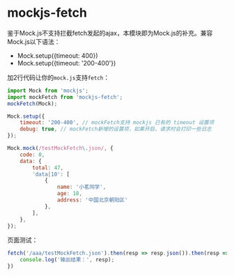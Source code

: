 # mockjs-fetch

鉴于Mock.js不支持拦截fetch发起的ajax，本模块即为Mock.js的补充。兼容Mock.js以下语法：

 * Mock.setup({timeout: 400})
 * Mock.setup({timeout: '200-400'})

加2行代码让你的`mock.js`支持`fetch`：

```js
import Mock from 'mockjs';
import mockFetch from 'mockjs-fetch';
mockFetch(Mock);

Mock.setup({
    timeout: '200-400', // mockFetch支持 mockjs 已有的 timeout 设置项
    debug: true, // mockFetch新增的设置项，如果开启，请求时会打印一些日志
});

Mock.mock(/testMockFetch\.json/, {
    code: 0,
    data: {
        total: 47,
        'data|10': [
            {
                name: '小茗同学',
                age: 18,
                address: '中国北京朝阳区'
            },
        ],
    },
});
```

页面测试：

```js
fetch('/aaa/testMockFetch.json').then(resp => resp.json()).then(resp => {
	console.log('输出结果：', resp);
})
```

